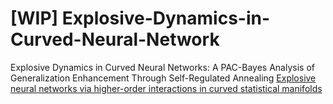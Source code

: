 # [WIP] Explosive-Dynamics-in-Curved-Neural-Network
Explosive Dynamics in Curved Neural Networks: A PAC-Bayes Analysis of Generalization Enhancement Through Self-Regulated Annealing
[Explosive neural networks via higher-order interactions in curved statistical manifolds](https://arxiv.org/abs/2408.02326)
